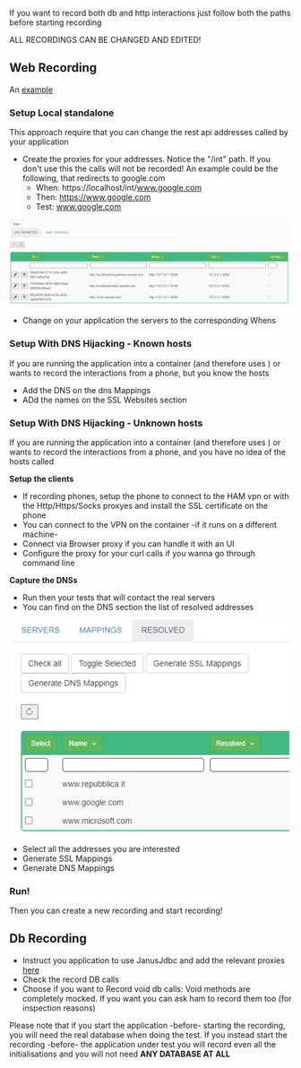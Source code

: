 
If you want to record both db and http interactions just follow both the paths before
starting recording

ALL RECORDINGS CAN BE CHANGED AND EDITED!

## Web Recording

An [example](../../generated/localsample.md) 

### Setup Local standalone

This approach require that you can change the rest api addresses called by your application

* Create the proxies for your addresses. Notice the "/int" path. If you don't use this the calls will not be recorded! An example could be the following, that redirects to google.com
  * When: https://localhost/int/www.google.com
  * Then: https://www.google.com
  * Test: www.google.com

 <img src="../../images/ham_proxies.gif" width="500"/>

* Change on your application the servers to the corresponding Whens

### Setup With DNS Hijacking - Known hosts

If you are running the application into a container (and therefore uses ) or wants to record
the interactions from a phone, but you know the hosts

* Add the DNS on the dns Mappings
* ADd the names on the SSL Websites section

### Setup With DNS Hijacking - Unknown hosts

If you are running the application into a container (and therefore uses ) or wants to record
the interactions from a phone, and you have no idea of the hosts called

<B>Setup the clients</b>

* If recording phones, setup the phone to connect to the HAM vpn or with the Http/Https/Socks proxyes and install the SSL certificate on the phone
* You can connect to the VPN on the container -if it runs on a different machine-
* Connect via Browser proxy if you can handle it with an UI
* Configure the proxy for your curl calls if you wanna go through command line

<b>Capture the DNSs</b>

* Run then your tests that will contact the real servers
* You can find on the DNS section the list of resolved addresses


 <img src="../../images/dns_resolved_android.gif" width="500"/>

* Select all the addresses you are interested
* Generate SSL Mappings
* Generate DNS Mappings

### Run!

Then you can create a new recording and start recording!

## Db Recording

* Instruct you application to use JanusJdbc and add the relevant proxies [here](../../jdbc.md)
* Check the record DB calls
* Choose if you want to Record void db calls: Void methods are completely mocked. If you want you can ask ham to record them too (for inspection reasons)

Please note that if you start the application -before- starting the recording, you will need
the real database when doing the test. If you instead start the recording -before- the
application under test you will record even all the initialisations and you will not need
<B>ANY DATABASE AT ALL</b>
